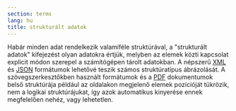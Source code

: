 ```yaml
---
section: terms
lang: hu
title: strukturált adatok
---
```


Habár minden adat rendelkezik valamiféle struktúrával, a "strukturált adatok" kifejezést olyan adatokra értjük, melyben az elemek közti kapcsolat explicit módon szerepel a számítógépen tárolt adatokban. A népszerű [XML](../xml/) és [JSON](../json/) formátumok lehetővé teszik számos struktúratípus ábrázolását. A szövegszerkesztőkben használt formátumok és a [PDF](../pdf/) dokumentumok belső struktúrája például az oldalakon megjelenő elemek pozícióját tükrözik, nem a logikai struktúrájukat, így azok automatikus kinyerése ennek megfelelően nehéz, vagy lehetetlen.
